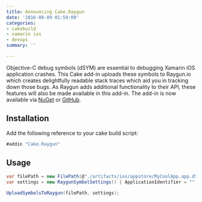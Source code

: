 ```yaml
---
title: Announcing Cake.Raygun
date: '2016-08-09 01:59:00'
categories:
- cakebuild
- xamarin ios
- devops
summary: ''

---
```

Objective-C debug symbols (dSYM) are essential to debugging Xamarin iOS application crashes. This Cake add-in uploads these symbols to Raygun.io which creates delightfully readable stack traces which aid you in tracking down those bugs. As Raygun adds additional functionality to their API, these features will also be made available in this add-in. The add-in is now available via [NuGet](https://www.nuget.org/packages/Cake.Raygun/) or [GitHub](https://github.com/ghuntley/Cake.Raygun/).


## Installation

Add the following reference to your cake build script:

```csharp
#addin "Cake.Raygun"
```

## Usage

```csharp
var filePath = new FilePath(@"./artifacts/ios/appstore/MyCoolApp.app.dSYM.zip");
var settings = new RaygunSymbolSettings() { ApplicationIdentifier = "", Username = "", Password = "" };

UploadSymbolsToRaygun(filePath, settings);
```
